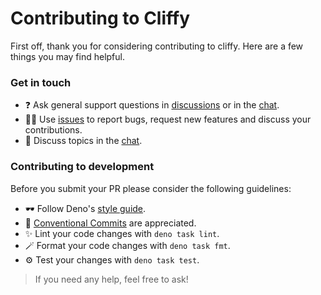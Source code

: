 # Contributing to Cliffy

First off, thank you for considering contributing to cliffy. Here are a few
things you may find helpful.

### Get in touch

- ❓ Ask general support questions in
  [discussions](https://github.com/c4spar/deno-cliffy/discussions/categories/q-a?discussions_q=category%3AQ%26A+)
  or in the [chat](https://discord.gg/ghFYyP53jb).
- 👨‍💻 Use [issues](https://github.com/c4spar/deno-cliffy/issues/new) to report
  bugs, request new features and discuss your contributions.
- 💬 Discuss topics in the [chat](https://discord.gg/V8XpuHdzz2).

### Contributing to development

Before you submit your PR please consider the following guidelines:

- 🕶 Follow Deno's
  [style guide](https://deno.land/manual/contributing/style_guide#typescript).
- 📄 [Conventional Commits](https://conventionalcommits.org) are appreciated.
- ✨ Lint your code changes with `deno task lint`.
- 🪄 Format your code changes with `deno task fmt`.
- ⚙️ Test your changes with `deno task test`.

> If you need any help, feel free to ask!
